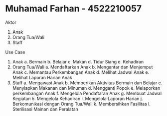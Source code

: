 # Muhamad Farhan - 4522210057

Aktor
1.	Anak
2.	Orang Tua/Wali
3.	Staff

Use Case
1.	Anak
  a.	Bermain
  b.	Belajar
  c.	Makan
  d.	Tidur Siang
  e.	Kehadiran
2.	Orang Tua/Wali
  a.	Mendaftarkan Anak
  b.	Mengantar dan Menjemput Anak
  c.	Memantau Perkembangan Anak
  d.	Melihat Jadwal Anak
  e.	Melihat Laporan Harian Anak
3.	Staff
  a.	Mengawasi Anak
  b.	Memberikan Aktivitas Bermain dan Belajar
  c.	Menyiapkan Makanan dan Minuman
  d.	Mengganti Popok
  e.	Melaporkan perkembangan Anak
  f.	Mengelola Pendaftaran Anak
  g.	Membuat Jadwal Kegiatan
  h.	Mengelola Kehadiran
  i.	Mengelola Laporan Harian
  j.	Berkomunikasi dengan Orang Tua/Wali
  k.	Membersihkan Fasilitas
  l.	Sterilisasi Mainan dan Peralatan
